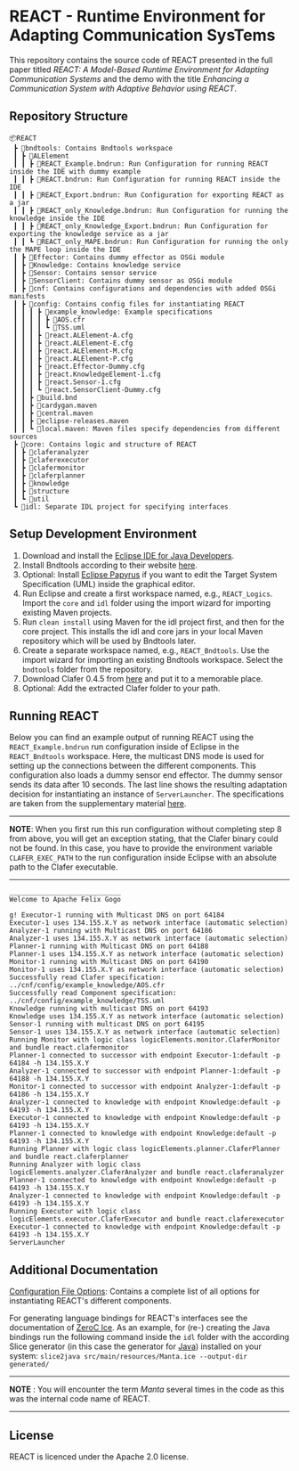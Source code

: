 # REACT - Runtime Environment for Adapting Communication SysTems

This repository contains the source code of REACT presented in the full paper titled *REACT: A Model-Based Runtime Environment for Adapting Communication Systems* and the demo with the title *Enhancing a Communication System with Adaptive Behavior using REACT*.

## Repository Structure

```
📦REACT
 ┣ 📂bndtools: Contains Bndtools workspace
 ┃ ┣ 📂ALElement
 ┃ ┃ ┣ 📜REACT_Example.bndrun: Run Configuration for running REACT inside the IDE with dummy example
 ┃ ┃ ┣ 📜REACT.bndrun: Run Configuration for running REACT inside the IDE
 ┃ ┃ ┣ 📜REACT_Export.bndrun: Run Configuration for exporting REACT as a jar
 ┃ ┃ ┣ 📜REACT_only_Knowledge.bndrun: Run Configuration for running the knowledge inside the IDE
 ┃ ┃ ┣ 📜REACT_only_Knowledge_Export.bndrun: Run Configuration for exporting the knowledge service as a jar
 ┃ ┃ ┗ 📜REACT_only_MAPE.bndrun: Run Configuration for running the only the MAPE loop inside the IDE
 ┃ ┣ 📂Effector: Contains dummy effector as OSGi module
 ┃ ┣ 📂Knowledge: Contains knowledge service
 ┃ ┣ 📂Sensor: Contains sensor service
 ┃ ┣ 📂SensorClient: Contains dummy sensor as OSGi module
 ┃ ┣ 📂cnf: Contains configurations and dependencies with added OSGi manifests
 ┃ ┣ 📂config: Contains config files for instantiating REACT
 ┃ ┃ ┃ ┣ 📂example_knowledge: Example specifications
 ┃ ┃ ┃ ┃ ┣ 📜AOS.cfr
 ┃ ┃ ┃ ┃ ┗ 📜TSS.uml
 ┃ ┃ ┃ ┣ 📜react.ALElement-A.cfg
 ┃ ┃ ┃ ┣ 📜react.ALElement-E.cfg
 ┃ ┃ ┃ ┣ 📜react.ALElement-M.cfg
 ┃ ┃ ┃ ┣ 📜react.ALElement-P.cfg
 ┃ ┃ ┃ ┣ 📜react.Effector-Dummy.cfg
 ┃ ┃ ┃ ┣ 📜react.KnowledgeElement-1.cfg
 ┃ ┃ ┃ ┣ 📜react.Sensor-1.cfg
 ┃ ┃ ┃ ┗ 📜react.SensorClient-Dummy.cfg
 ┃ ┃ ┣ 📜build.bnd
 ┃ ┃ ┣ 📜cardygan.maven
 ┃ ┃ ┣ 📜central.maven
 ┃ ┃ ┣ 📜eclipse-releases.maven
 ┃ ┃ ┗ 📜local.maven: Maven files specify dependencies from different sources
 ┣ 📂core: Contains logic and structure of REACT
 ┃ ┣ 📂claferanalyzer
 ┃ ┣ 📂claferexecutor
 ┃ ┣ 📂clafermonitor
 ┃ ┣ 📂claferplanner
 ┃ ┣ 📂knowledge
 ┃ ┣ 📂structure
 ┃ ┗ 📂util
 ┗ 📂idl: Separate IDL project for specifying interfaces
```

## Setup Development Environment

1. Download and install the [Eclipse IDE for Java Developers](https://www.eclipse.org/downloads/packages/).
2. Install Bndtools according to their website [here](https://bndtools.org/installation.html).
3. Optional: Install [Eclipse Papyrus](https://www.eclipse.org/papyrus/download.html) if you want to edit the Target System Specification (UML) inside the graphical editor.
4. Run Eclipse and create a first workspace named, e.g., `REACT_Logics`. Import the `core` and `idl` folder using the import wizard for importing existing Maven projects.
5. Run `clean install` using Maven for the idl project first, and then for the core project. This installs the idl and core jars in your local Maven repository which will be used by Bndtools later.
6. Create a separate workspace named, e.g., `REACT_Bndtools`. Use the import wizard for importing an existing Bndtools workspace. Select the `bndtools` folder from the repository.
7. Download Clafer 0.4.5 from [here](https://gsd.uwaterloo.ca/clafer-tools-binary-distributions.html) and put it to a memorable place.
8. Optional: Add the extracted Clafer folder to your path.

## Running REACT

Below you can find an example output of running REACT using the `REACT_Example.bndrun` run configuration inside of Eclipse in the `REACT_Bndtools` workspace.  Here, the multicast DNS mode is used for setting up the connections between the different components. This configuration also loads a dummy sensor end effector. The dummy sensor sends its data after 10 seconds. The last line shows the resulting adaptation decision for instantiating an instance of `ServerLauncher`. The specifications are taken from the supplementary material [here](https://github.com/martinpfannemueller/ACSOS2020-Supplementary-Material/tree/master/Enhancing_a_Communication_System_with_Adaptive_Behavior_using_REACT/configs).

---
**NOTE**: When you first run this run configuration without completing step 8 from above, you will get an exception stating, that the Clafer binary could not be found. In this case, you have to provide the environment variable `CLAFER_EXEC_PATH` to the run configuration inside Eclipse with an absolute path to the Clafer executable.

---

```
____________________________
Welcome to Apache Felix Gogo

g! Executor-1 running with Multicast DNS on port 64184
Executor-1 uses 134.155.X.Y as network interface (automatic selection)
Analyzer-1 running with Multicast DNS on port 64186
Analyzer-1 uses 134.155.X.Y as network interface (automatic selection)
Planner-1 running with Multicast DNS on port 64188
Planner-1 uses 134.155.X.Y as network interface (automatic selection)
Monitor-1 running with Multicast DNS on port 64190
Monitor-1 uses 134.155.X.Y as network interface (automatic selection)
Successfully read Clafer specification: ../cnf/config/example_knowledge/AOS.cfr
Successfully read Component specification: ../cnf/config/example_knowledge/TSS.uml
Knowledge running with multicast DNS on port 64193
Knowledge uses 134.155.X.Y as network interface (automatic selection)
Sensor-1 running with multicast DNS on port 64195
Sensor-1 uses 134.155.X.Y as network interface (automatic selection)
Running Monitor with logic class logicElements.monitor.ClaferMonitor and bundle react.clafermonitor
Planner-1 connected to successor with endpoint Executor-1:default -p 64184 -h 134.155.X.Y
Analyzer-1 connected to successor with endpoint Planner-1:default -p 64188 -h 134.155.X.Y
Monitor-1 connected to successor with endpoint Analyzer-1:default -p 64186 -h 134.155.X.Y
Analyzer-1 connected to knowledge with endpoint Knowledge:default -p 64193 -h 134.155.X.Y
Executor-1 connected to knowledge with endpoint Knowledge:default -p 64193 -h 134.155.X.Y
Planner-1 connected to knowledge with endpoint Knowledge:default -p 64193 -h 134.155.X.Y
Running Planner with logic class logicElements.planner.ClaferPlanner and bundle react.claferplanner
Running Analyzer with logic class logicElements.analyzer.ClaferAnalyzer and bundle react.claferanalyzer
Planner-1 connected to knowledge with endpoint Knowledge:default -p 64193 -h 134.155.X.Y
Analyzer-1 connected to knowledge with endpoint Knowledge:default -p 64193 -h 134.155.X.Y
Running Executor with logic class logicElements.executor.ClaferExecutor and bundle react.claferexecutor
Executor-1 connected to knowledge with endpoint Knowledge:default -p 64193 -h 134.155.X.Y
ServerLauncher
```

## Additional Documentation

[Configuration File Options](Configuration_File_Options.md): Contains a complete list of all options for instantiating REACT's different components.

For generating language bindings for REACT's interfaces see the documentation of [ZeroC Ice](https://doc.zeroc.com/). As an example, for (re-) creating the Java bindings run the following command inside the `idl` folder with the according Slice generator (in this case the generator for [Java](https://zeroc.com/downloads/ice/3.7/java)) installed on your system: `slice2java src/main/resources/Manta.ice --output-dir generated/`

---
**NOTE** : You will encounter the term *Manta* several times in the code as this was the internal code name of REACT.

---

## License

REACT is licenced under the Apache 2.0 license.
